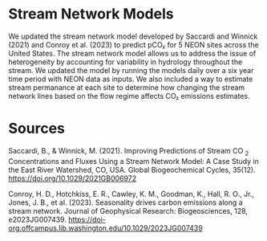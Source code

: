 # Stream Network Models 


We updated the stream network model developed by Saccardi and Winnick (2021) and Conroy et al. (2023) to predict pCO₂ for 5 NEON sites across the United States. The stream network model allows us to address the issue of heterogeneity by accounting for variability in hydrology throughout the stream. We updated the model by running the models daily over a six year time period with NEON data as inputs. We also included a way to estimate stream permanance at each site to determine how changing the stream network lines based on the flow regime affects CO₂ emissions estimates. 



# Sources
Saccardi, B., & Winnick, M. (2021). Improving Predictions of Stream CO <sub>2</sub> Concentrations and Fluxes Using a Stream Network Model: A Case Study in the East River Watershed, CO, USA. Global Biogeochemical Cycles, 35(12). https://doi.org/10.1029/2021GB006972

Conroy, H. D., Hotchkiss, E. R., Cawley, K. M., Goodman, K., Hall, R. O., Jr., Jones, J. B., et al. (2023). Seasonality drives carbon emissions along a stream network. Journal of Geophysical Research: Biogeosciences, 128, e2023JG007439. https://doi-org.offcampus.lib.washington.edu/10.1029/2023JG007439 
 
